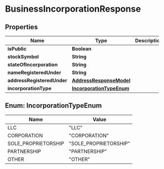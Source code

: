 
# BusinessIncorporationResponse

## Properties
Name | Type | Description | Notes
------------ | ------------- | ------------- | -------------
**isPublic** | **Boolean** |  |  [optional]
**stockSymbol** | **String** |  |  [optional]
**stateOfIncorporation** | **String** |  |  [optional]
**nameRegisteredUnder** | **String** |  |  [optional]
**addressRegisteredUnder** | [**AddressResponseModel**](AddressResponseModel.md) |  |  [optional]
**incorporationType** | [**IncorporationTypeEnum**](#IncorporationTypeEnum) |  |  [optional]


<a name="IncorporationTypeEnum"></a>
## Enum: IncorporationTypeEnum
Name | Value
---- | -----
LLC | &quot;LLC&quot;
CORPORATION | &quot;CORPORATION&quot;
SOLE_PROPRIETORSHIP | &quot;SOLE_PROPRIETORSHIP&quot;
PARTNERSHIP | &quot;PARTNERSHIP&quot;
OTHER | &quot;OTHER&quot;



